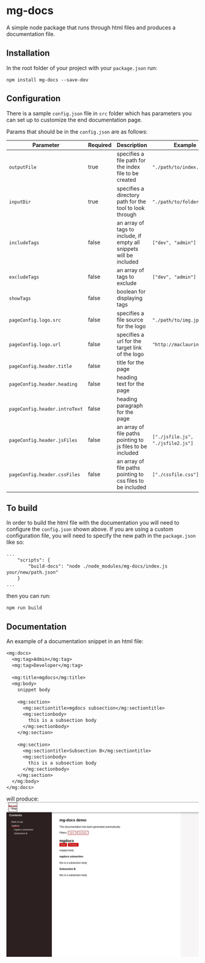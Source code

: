 # mg-docs
A simple node package that runs through html files and produces a documentation file.

## Installation
In the root folder of your project with your `package.json` run:
```
npm install mg-docs --save-dev
```

## Configuration
There is a sample `config.json` file in `src` folder which has parameters you can set up to customize the end documentation page.

Params that should be in the `config.json` are as follows:

Parameter | Required | Description | Example
------------ | --------- | ------ | ------
`outputFile` | true | specifies a file path for the index file to be created | `"./path/to/index.html"`
`inputDir` | true | specifies a directory path for the tool to look through | `"./path/to/folder"`
`includeTags` | false | an array of tags to include, if empty all snippets will be included | `["dev", "admin"]`
`excludeTags` | false | an array of tags to exclude | `["dev", "admin"]`
`showTags` | false | boolean for displaying tags | 
`pageConfig.logo.src` | false | specifies a file source for the logo | `"./path/to/img.jpg"`
`pageConfig.logo.url` | false | specifies a url for the target link of the logo | `"http://maclaurin.group"`
`pageConfig.header.title` | false | title for the page |
`pageConfig.header.heading` | false | heading text for the page | 
`pageConfig.header.introText` | false | heading paragraph for the page |
`pageConfig.header.jsFiles` | false | an array of file paths pointing to js files to be included | `["./jsfile.js", "./jsfile2.js"]`
`pageConfig.header.cssFiles` | false | an array of file paths pointing to css files to be included | `["./cssfile.css"]`

## To build

In order to build the html file with the documentation you will need to configure the `config.json` shown above. If you are using a custom configuration file, you will need to specify the new path in the `package.json` like so:

```
...
    "scripts": {
        "build-docs": "node ./node_modules/mg-docs/index.js your/new/path.json"
    }
...
```

then you can run: 
```
npm run build
```


## Documentation
An example of a documentation snippet in an html file:
```
<mg:docs>
  <mg:tag>Admin</mg:tag>
  <mg:tag>Developer</mg:tag>

  <mg:title>mgdocs</mg:title>
  <mg:body>
    snippet body

    <mg:section>
      <mg:sectiontitle>mgdocs subsection</mg:sectiontitle>
      <mg:sectionbody>
        this is a subsection body
      </mg:sectionbody>
    </mg:section>

    <mg:section>
      <mg:sectiontitle>Subsection B</mg:sectiontitle>
      <mg:sectionbody>
        this is a subsection body
      </mg:sectionbody>
    </mg:section>
  </mg:body>
</mg:docs>
```

will produce:
![mg-docs demo](/images/mg-docs-demo.JPG)

